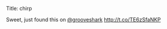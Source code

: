 Title: chirp

Sweet, just found this on <a href="http://twitter.com/grooveshark">@grooveshark</a> <a href="http://t.co/TE6zSfaNKP">http://t.co/TE6zSfaNKP</a>
